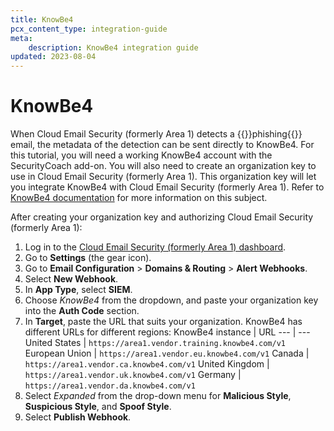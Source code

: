 ```yaml
---
title: KnowBe4
pcx_content_type: integration-guide
meta:
    description: KnowBe4 integration guide
updated: 2023-08-04
---
```

# KnowBe4

When Cloud Email Security (formerly Area 1) detects a {{<glossary-tooltip term_id="phishing">}}phishing{{</glossary-tooltip>}} email, the metadata of the detection can be sent directly to KnowBe4. For this tutorial, you will need a working KnowBe4 account with the SecurityCoach add-on. You will also need to create an organization key to use in Cloud Email Security (formerly Area 1). This organization key will let you integrate KnowBe4 with Cloud Email Security (formerly Area 1). Refer to [KnowBe4 documentation](https://support.knowbe4.com/hc/articles/13129840202643) for more information on this subject.

After creating your organization key and authorizing Cloud Email Security (formerly Area 1):

1. Log in to the [Cloud Email Security (formerly Area 1) dashboard](https://horizon.area1security.com/).
2. Go to **Settings** (the gear icon).
3. Go to **Email Configuration** > **Domains & Routing** > **Alert Webhooks**.
4. Select **New Webhook**.
5. In **App Type**, select **SIEM**.
6. Choose _KnowBe4_ from the dropdown, and paste your organization key into the **Auth Code** section.
7. In **Target**, paste the URL that suits your organization. KnowBe4 has different URLs for different regions:
    KnowBe4 instance | URL
    ---              | ---
    United States    | `https://area1.vendor.training.knowbe4.com/v1`
    European Union   | `https://area1.vendor.eu.knowbe4.com/v1`
    Canada           | `https://area1.vendor.ca.knowbe4.com/v1`
    United Kingdom   | `https://area1.vendor.uk.knowbe4.com/v1`
    Germany          | `https://area1.vendor.da.knowbe4.com/v1`
8. Select _Expanded_ from the drop-down menu for **Malicious Style**, **Suspicious Style**, and **Spoof Style**.
9. Select **Publish Webhook**.